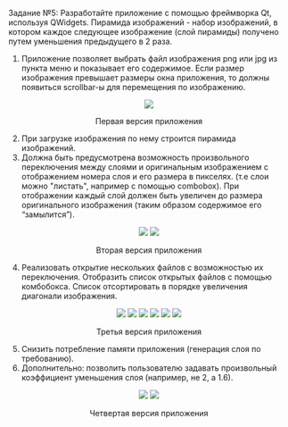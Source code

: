 Задание №5: Разработайте приложение с помощью фреймворка Qt, используя QWidgets.
Пирамида изображений - набор изображений, в котором каждое следующее изображение (слой
пирамиды) получено путем уменьшения предыдущего в 2 раза.

1. Приложение позволяет выбрать файл изображения png или jpg из пункта меню и показывает его
содержимое. Если размер изображения превышает размеры окна приложения, то должны
появиться scrollbar-ы для перемещения по изображению.

<div align="center">
	<img src="images/app_ver1.jpg" >
	<p>Первая версия приложения</p>
</div>

2. При загрузке изображения по нему строится пирамида изображений.
3. Должна быть предусмотрена возможность произвольного переключения между слоями и
оригинальным изображением с отображением номера слоя и его размера в пикселях. (т.е слои
можно "листать", например с помощью combobox). При отображении каждый слой должен быть
увеличен до размера оригинального изображения (таким образом содержимое его “замылится”).

<div align="center">
	<img src="images/app_ver2_1.jpg" >
	<img src="images/app_ver2_2.jpg" >
	<p>Вторая версия приложения</p>
</div>

4. Реализовать открытие нескольких файлов с возможностью их переключения. Отобразить список
открытых файлов с помощью комбобокса. Список отсортировать в порядке увеличения
диагонали изображения.

<div align="center">
	<img src="images/app_ver3_1.jpg" >
	<img src="images/app_ver3_2.jpg" >
	<img src="images/app_ver3_3.jpg" >
	<img src="images/app_ver3_4.jpg" >
	<img src="images/app_ver3_5.jpg" >
	<img src="images/app_ver3_6.jpg" >
	<p>Третья версия приложения</p>
</div>

5. Снизить потребление памяти приложения (генерация слоя по требованию).
6. Дополнительно: позволить пользователю задавать произвольный коэффициент уменьшения слоя (например, не 2, а 1.6).
<div align="center">
	<img src="images/app_ver4_1.jpg" >
	<img src="images/app_ver4_2.jpg" >
	<p>Четвертая версия приложения</p>
</div>